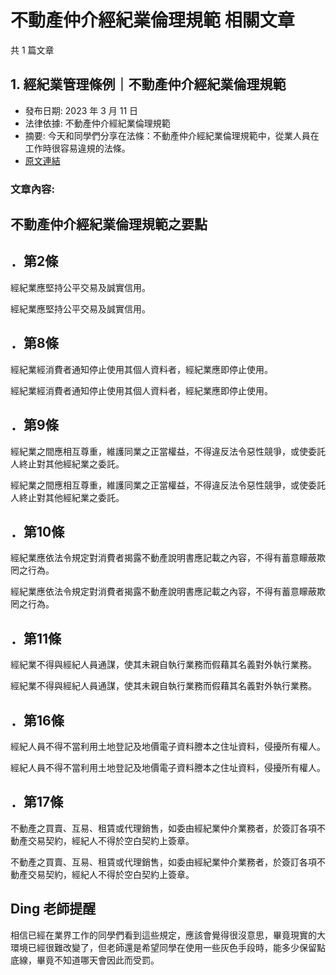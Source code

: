 # 不動產仲介經紀業倫理規範 相關文章

共 1 篇文章

## 1. 經紀業管理條例｜不動產仲介經紀業倫理規範

- 發布日期: 2023 年 3 月 11 日
- 法律依據: 不動產仲介經紀業倫理規範
- 摘要: 今天和同學們分享在法條：不動產仲介經紀業倫理規範中，從業人員在工作時很容易違規的法條。
- [原文連結](https://www.jasper-realestate.com/%e7%b6%93%e7%b4%80%e6%a5%ad%e7%ae%a1%e7%90%86%e6%a2%9d%e4%be%8b-%e4%b8%8d%e5%8b%95%e7%94%a2%e4%bb%b2%e4%bb%8b%e7%b6%93%e7%b4%80%e6%a5%ad%e5%80%ab%e7%90%86%e8%a6%8f%e7%af%84/)

### 文章內容:

## 不動產仲介經紀業倫理規範之要點

## ．第2條

經紀業應堅持公平交易及誠實信用。

經紀業應堅持公平交易及誠實信用。

## ．第8條

經紀業經消費者通知停止使用其個人資料者，經紀業應即停止使用。

經紀業經消費者通知停止使用其個人資料者，經紀業應即停止使用。

## ．第9條

經紀業之間應相互尊重，維護同業之正當權益，不得違反法令惡性競爭，或使委託人終止對其他經紀業之委託。

經紀業之間應相互尊重，維護同業之正當權益，不得違反法令惡性競爭，或使委託人終止對其他經紀業之委託。

## ．第10條

經紀業應依法令規定對消費者揭露不動產說明書應記載之內容，不得有蓄意矇蔽欺罔之行為。

經紀業應依法令規定對消費者揭露不動產說明書應記載之內容，不得有蓄意矇蔽欺罔之行為。

## ．第11條

經紀業不得與經紀人員通謀，使其未親自執行業務而假藉其名義對外執行業務。

經紀業不得與經紀人員通謀，使其未親自執行業務而假藉其名義對外執行業務。

## ．第16條

經紀人員不得不當利用土地登記及地價電子資料謄本之住址資料，侵擾所有權人。

經紀人員不得不當利用土地登記及地價電子資料謄本之住址資料，侵擾所有權人。

## ．第17條

不動產之買賣、互易、租賃或代理銷售，如委由經紀業仲介業務者，於簽訂各項不動產交易契約，經紀人不得於空白契約上簽章。

不動產之買賣、互易、租賃或代理銷售，如委由經紀業仲介業務者，於簽訂各項不動產交易契約，經紀人不得於空白契約上簽章。

## Ding 老師提醒

相信已經在業界工作的同學們看到這些規定，應該會覺得很沒意思，畢竟現實的大環境已經很難改變了，但老師還是希望同學在使用一些灰色手段時，能多少保留點底線，畢竟不知道哪天會因此而受罰。
